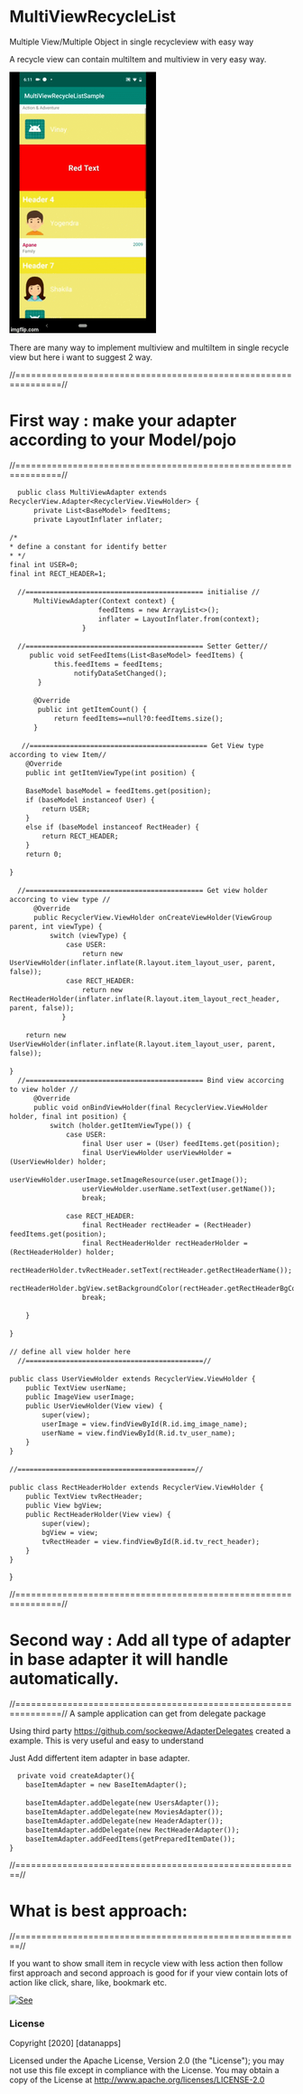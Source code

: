 # MultiViewRecycleList
Multiple View/Multiple Object in single recycleview with easy way

A recycle view can contain multiItem and multiview in very easy way.

![alt text](https://github.com/datanapps/MultiViewRecycleList/blob/master/screens/multimedia_1.gif)

There are many way to implement multiview and multiItem in single recycle view but here i want to suggest 2 way.


//===============================================================//
# First way : make your adapter according to your Model/pojo
//===============================================================//

      public class MultiViewAdapter extends RecyclerView.Adapter<RecyclerView.ViewHolder> {
          private List<BaseModel> feedItems;
          private LayoutInflater inflater;

    /*
    * define a constant for identify better
    * */
    final int USER=0;
    final int RECT_HEADER=1;
 
      //============================================ initialise //
          MultiViewAdapter(Context context) {
                          feedItems = new ArrayList<>();
                          inflater = LayoutInflater.from(context);
                      }

      //============================================ Setter Getter//
         public void setFeedItems(List<BaseModel> feedItems) {
               this.feedItems = feedItems;
                    notifyDataSetChanged();
           }

          @Override
           public int getItemCount() {
               return feedItems==null?0:feedItems.size();
          }
                
       //============================================ Get View type according to view Item//
        @Override
        public int getItemViewType(int position) {

        BaseModel baseModel = feedItems.get(position);
        if (baseModel instanceof User) {
            return USER;
        }
        else if (baseModel instanceof RectHeader) {
            return RECT_HEADER;
        }
        return 0;

    }

      //============================================ Get view holder accorcing to view type //
          @Override
          public RecyclerView.ViewHolder onCreateViewHolder(ViewGroup parent, int viewType) {
              switch (viewType) {
                  case USER:
                      return new UserViewHolder(inflater.inflate(R.layout.item_layout_user, parent, false));
                  case RECT_HEADER:
                      return new RectHeaderHolder(inflater.inflate(R.layout.item_layout_rect_header, parent, false));
                 }

        return new UserViewHolder(inflater.inflate(R.layout.item_layout_user, parent, false));

    }
      //============================================ Bind view accorcing to view holder //
          @Override
          public void onBindViewHolder(final RecyclerView.ViewHolder holder, final int position) {
              switch (holder.getItemViewType()) {
                  case USER:
                      final User user = (User) feedItems.get(position);
                      final UserViewHolder userViewHolder = (UserViewHolder) holder;
                      userViewHolder.userImage.setImageResource(user.getImage());
                      userViewHolder.userName.setText(user.getName());
                      break;

                  case RECT_HEADER:
                      final RectHeader rectHeader = (RectHeader) feedItems.get(position);
                      final RectHeaderHolder rectHeaderHolder = (RectHeaderHolder) holder;
                      rectHeaderHolder.tvRectHeader.setText(rectHeader.getRectHeaderName());
                      rectHeaderHolder.bgView.setBackgroundColor(rectHeader.getRectHeaderBgColorCode());
                      break;

        }
           
    }
    
    // define all view holder here
      //============================================//

    public class UserViewHolder extends RecyclerView.ViewHolder {
        public TextView userName;
        public ImageView userImage;
        public UserViewHolder(View view) {
            super(view);
            userImage = view.findViewById(R.id.img_image_name);
            userName = view.findViewById(R.id.tv_user_name);
        }
    }

    //============================================//

    public class RectHeaderHolder extends RecyclerView.ViewHolder {
        public TextView tvRectHeader;
        public View bgView;
        public RectHeaderHolder(View view) {
            super(view);
            bgView = view;
            tvRectHeader = view.findViewById(R.id.tv_rect_header);
        }
    }


}


//===============================================================//
# Second way :  Add all type of adapter in base adapter it will handle automatically.
//===============================================================//
A sample application can get from delegate package

Using third party   https://github.com/sockeqwe/AdapterDelegates created a example. This is very useful and easy to understand

Just Add differtent item adapter in base adapter. 

      private void createAdapter(){
        baseItemAdapter = new BaseItemAdapter();
            
        baseItemAdapter.addDelegate(new UsersAdapter());
        baseItemAdapter.addDelegate(new MoviesAdapter());
        baseItemAdapter.addDelegate(new HeaderAdapter());
        baseItemAdapter.addDelegate(new RectHeaderAdapter());
        baseItemAdapter.addFeedItems(getPreparedItemDate());
    }
    
//=======================================================//
 # What is best approach:
//=======================================================//
    
 If you want to show small item in recycle view with less action then follow first approach and second approach is good for if your view contain lots of action like click, share, like, bookmark etc.
    
    
    
 [![See](https://datanapps.com/public/dnarestapi/buy/buy_coffee3.png)](https://www.paypal.me/datanappspaynow)

  ### License

Copyright [2020] [datanapps]

   Licensed under the Apache License, Version 2.0 (the "License");
   you may not use this file except in compliance with the License.
   You may obtain a copy of the License at
   http://www.apache.org/licenses/LICENSE-2.0

